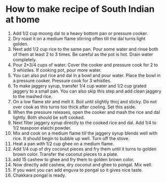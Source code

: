 # How to make recipe of South Indian at home

1. Add 1/2 cup moong dal to a heavy bottom pan or pressure cooker.
2. Dry roast it on a medium flame stirring often till the dal turns light golden.
3. Next add 1/2 cup rice to the same pan. Pour some water and rinse both of them at least 2 to 3 times. Be careful as the pot is hot. Drain water completely.
4. Pour 2*3/4 cups of water. Cover the cooker and pressure cook for 2 to 3 whistles. If cooking pot, pour more water.
5. You can also put rice and dal in a bowl and pour water. Place the bowl in a pressure cooker. Pressure cook for 3 whistles.
6. To make jaggery syrup, transfer 1/4 cup water and 1/2 cup grated jaggery to a small pan. You can also skip this step and add clean jaggery to the mashed rice.
7. On a low flame stir and melt it. Boil until slightly thicj and sticky. Do not over cook as this turns too thick after cooling. Set this aside.
8. When the pressure releases, open the cooker and mash the rice and dal lightly. Both should be soft cooked.
9. Next filter jaggery syrup directly to the cooked rice and dal. Add 1/4 to 1/2 teaspoon elaichi powder.
10. Mix and cook on a medium flame till the jaggery syrup blends well with rice. It should begin to bubble up well. Turn off the stove.
11. Heat a pan with 1/2 cup ghee on a medium flame.
12. Add 1/4 cup of dry coconut pieces and fry them until it turns to golden brown color. Transfer the coconut pieces to a plate.
13. add 15 cashew to ghee and fry them to golden brown color.
14. Now directly add cashew, dry coconut and ghee to pongal. Mix well.
15. If you want you can add enguva to pongal so it gives nice taste.
16. Chakkara pongal is ready.